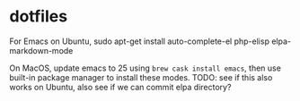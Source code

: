 dotfiles
========

For Emacs on Ubuntu, sudo apt-get install auto-complete-el php-elisp elpa-markdown-mode

On MacOS, update emacs to 25 using `brew cask install emacs`, then use built-in package manager to install these modes. TODO: see if this also works on Ubuntu, also see if we can commit elpa directory?

